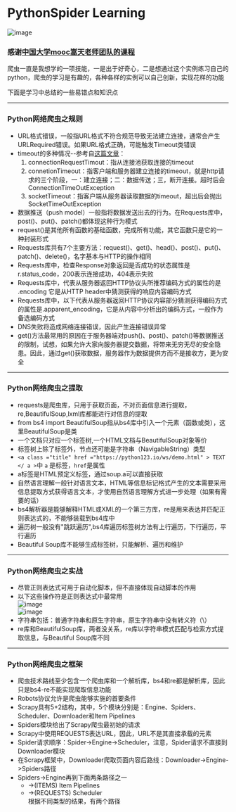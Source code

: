# PythonSpider Learning  

![image](https://w.wallhaven.cc/full/zx/wallhaven-zx69yw.jpg)
### 感谢[中国大学mooc嵩天老师团队的课程](https://www.icourse163.org/learn/BIT-1001870001)  

爬虫一直是我想学的一项技能，一是出于好奇心，二是想通过这个实例练习自己的python，爬虫的学习是有趣的，各种各样的实例可以自己创新，实现花样的功能

下面是学习中总结的一些易错点和知识点

----------------------
### Python网络爬虫之规则

* URL格式错误，一般指URL格式不符合规范导致无法建立连接，通常会产生URLRequired错误。如果URL格式正确，可能触发Timeout类错误
* timeout的多种情况--参考自[这篇文章](https://blog.csdn.net/w365904/article/details/100115665)：  
    1. connectionRequestTimout：指从连接池获取连接的timeout
    2. connetionTimeout：指客户端和服务器建立连接的timeout，就是http请求的三个阶段，一：建立连接；二：数据传送；三，断开连接。超时后会ConnectionTimeOutException
    3. socketTimeout：指客户端从服务器读取数据的timeout，超出后会抛出SocketTimeOutException
* 数据推送（push model）一般指将数据发送出去的行为。在Requests库中，post()、put()、patch()都体现这种行为模式
* request()是其他所有函数的基础函数，完成所有功能，其它函数只是它的一种封装形式
* Requests库共有7个主要方法：request()、get()、head()、post()、put()、patch()、delete()，名字基本与HTTP的操作相同
* Requests库中，检查Response对象返回是否成功的状态属性是r.status_code，200表示连接成功，404表示失败
* Requests库中，代表从服务器返回HTTP协议头所推荐编码方式的属性的是 .encoding 它是从HTTP header中猜测获得的响应内容编码方式
* Requests库中，以下代表从服务器返回HTTP协议内容部分猜测获得编码方式的属性是.apparent_encoding，它是从内容中分析出的编码方式，一般作为备选编码方式
* DNS失败将造成网络连接错误，因此产生连接错误异常
* get()方法最常用的原因在于服务器端对push()、post()、patch()等数据推送的限制，试想，如果允许大家向服务器提交数据，将带来无穷无尽的安全隐患。因此，通过get()获取数据，服务器作为数据提供方而不是接收方，更为安全

---------------------
### Python网络爬虫之提取  

* requests是爬虫库，只用于获取页面，不对页面信息进行提取，re,BeautifulSoup,lxml库都能进行对信息的提取
* from bs4 import BeautifulSoup指从bs4库中引入一个元素（函数或类），这里BeautifulSoup是类
* 一个文档只对应一个标签树,一个HTML文档与BeautifulSoup对象等价
* 标签树上除了标签外，节点还可能是字符串（NavigableString）类型  
* `<a class ="title" href ="https://python123.io/ws/demo.html" > TEXT </ a >`中 `a` 是标签，`href`是属性
* a标签是HTML预定义标签，通过soup.a可以直接获取
* 自然语言理解一般针对语言文本，HTML等信息标记格式产生的文本需要采用信息提取方式获得语言文本，才使用自然语言理解方式进一步处理（如果有需要的话）
* bs4解析器是能够解释HTML或XML的一个第三方库，re是用来表达并匹配正则表达式的，不能够装载到bs4库中
* 遍历树一般没有"跳跃遍历",bs4库遍历标签树方法有上行遍历，下行遍历，平行遍历
* Beautiful Soup库不能够生成标签树，只能解析、遍历和维护

--------------------------
### Python网络爬虫之实战 
* 尽管正则表达式可用于自动化脚本，但不直接体现自动脚本的作用  
* 以下这些操作符是正则表达式中最常用  
  ![image](https://python123.io/images/c6/a1/711110dbd78fef741e9e766b062d.png)  
  ![image](https://python123.io/images/a3/2a/8134df73b14e5b93bd020695bde3.png)
* 字符串包括：普通字符串和原生字符串，原生字符串中没有转义符（\）
* re库和BeautifulSoup库，两者没关系，re库以字符串模式匹配与检索方式提取信息，与Beautiful Soup库不同

-----------------------

###  Python网络爬虫之框架

* 爬虫技术路线至少包含一个爬虫库和一个解析库，bs4和re都是解析库，因此只是bs4-re不能实现爬取信息功能
* Robots协议允许是爬虫能够实施的首要条件
* Scrapy具有5+2结构，其中，5个模块分别是：Engine、Spiders、Scheduler、Downloader和Item Pipelines
* Spiders模块给出了Scrapy爬虫最初始的请求
* Scrapy中使用REQUESTS表达URL，因此，URL不是其直接承载的元素
* Spider请求顺序：Spider->Engine->Scheduler，注意，Spider请求不直接到Downloader模块
* 在Scrapy框架中，Downloader爬取页面内容后路线：Downloader->Engine->Spiders路径
* Spiders->Engine再到下面两条路径之一
    * ->(ITEMS) Item Pipelines
    * ->(REQUESTS) Scheduler  
    根据不同类型的结果，有两个路径
